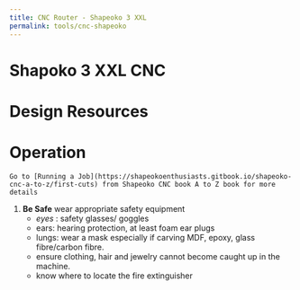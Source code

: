 ```yaml
---
title: CNC Router - Shapeoko 3 XXL
permalink: tools/cnc-shapeoko
---
```

# Shapoko 3 XXL CNC


# Design Resources

# Operation

```tip
Go to [Running a Job](https://shapeokoenthusiasts.gitbook.io/shapeoko-cnc-a-to-z/first-cuts) from Shapeoko CNC book A to Z book for more details
```

1. **Be Safe** wear appropriate safety equipment
    - *eyes* : safety glasses/ goggles
    - ears: hearing protection, at least foam ear plugs 
	- lungs: wear a mask especially if carving MDF, epoxy, glass fibre/carbon fibre.
	- ensure clothing, hair and jewelry cannot become caught up in the machine. 
	- know where to locate the fire extinguisher
